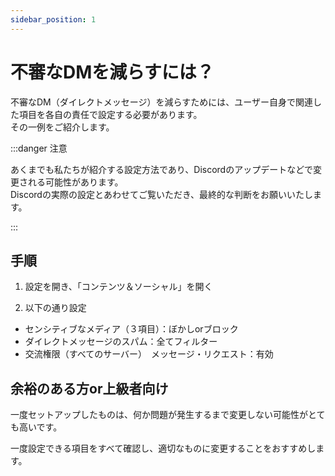 ```yaml
---
sidebar_position: 1
---
```


# 不審なDMを減らすには？

不審なDM（ダイレクトメッセージ）を減らすためには、ユーザー自身で関連した項目を各自の責任で設定する必要があります。   
その一例をご紹介します。

:::danger 注意

あくまでも私たちが紹介する設定方法であり、Discordのアップデートなどで変更される可能性があります。   
Discordの実際の設定とあわせてご覧いただき、最終的な判断をお願いいたします。

:::

## 手順

1. 設定を開き、「コンテンツ＆ソーシャル」を開く

2. 以下の通り設定

* センシティブなメディア（３項目）：ぼかしorブロック
* ダイレクトメッセージのスパム：全てフィルター
* 交流権限（すべてのサーバー）　メッセージ・リクエスト：有効

## 余裕のある方or上級者向け

一度セットアップしたものは、何か問題が発生するまで変更しない可能性がとても高いです。

一度設定できる項目をすべて確認し、適切なものに変更することをおすすめします。
